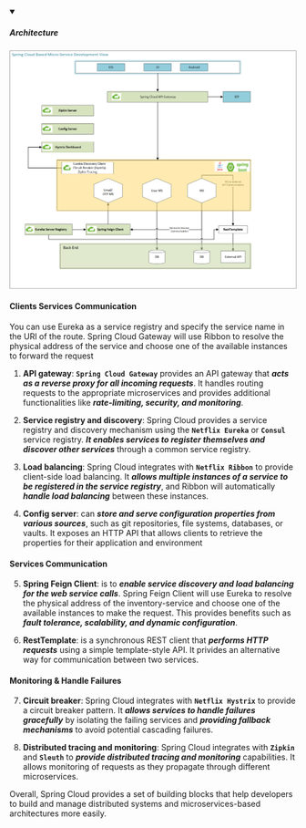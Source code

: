 <!-- https://brandfolder.com/workbench/extract-text-from-image -->
<!-- ![for root](/img/interviews/angular/forroot.png) -->

<details open>
<summary><h5>Architecture</h5></summary>

![spring cloud](/img/interviews/java/spring-cloud-architecture.png)

#### Clients Services Communication

You can use Eureka as a service registry and specify the service name in the URI of the route. Spring Cloud Gateway will use Ribbon to resolve the physical address of the service and choose one of the available instances to forward the request

1. **API gateway**: **`Spring Cloud Gateway`** provides an API gateway that ***acts as a reverse proxy for all incoming requests***. It handles routing requests to the appropriate microservices and provides additional functionalities like ***rate-limiting, security, and monitoring***.

2. **Service registry and discovery**: Spring Cloud provides a service registry and discovery mechanism using the **`Netflix Eureka`** or **`Consul`** service registry. ***It enables services to register themselves and discover other services*** through a common service registry.

3. **Load balancing**: Spring Cloud integrates with **`Netflix Ribbon`** to provide client-side load balancing. It ***allows multiple instances of a service to be registered in the service registry***, and Ribbon will automatically ***handle load balancing*** between these instances.

4. **Config server**: can ***store and serve configuration properties from various sources***, such as git repositories, file systems, databases, or vaults. It exposes an HTTP API that allows clients to retrieve the properties for their application and environment

#### Services Communication

5. **Spring Feign Client**: is to ***enable service discovery and load balancing for the web service calls***. Spring Feign Client will use Eureka to resolve the physical address of the inventory-service and choose one of the available instances to make the request. This provides benefits such as ***fault tolerance, scalability, and dynamic configuration***.

6. **RestTemplate**: is a synchronous REST client that ***performs HTTP requests*** using a simple template-style API. It privides an alternative way for communication between two services.

#### Monitoring & Handle Failures

7. **Circuit breaker**: Spring Cloud integrates with **`Netflix Hystrix`** to provide a circuit breaker pattern. It ***allows services to handle failures gracefully*** by isolating the failing services and ***providing fallback mechanisms*** to avoid potential cascading failures.

8. **Distributed tracing and monitoring**: Spring Cloud integrates with **`Zipkin`** and **`Sleuth`** to ***provide distributed tracing and monitoring*** capabilities. It allows monitoring of requests as they propagate through different microservices.

Overall, Spring Cloud provides a set of building blocks that help developers to build and manage distributed systems and microservices-based architectures more easily.

</details>
